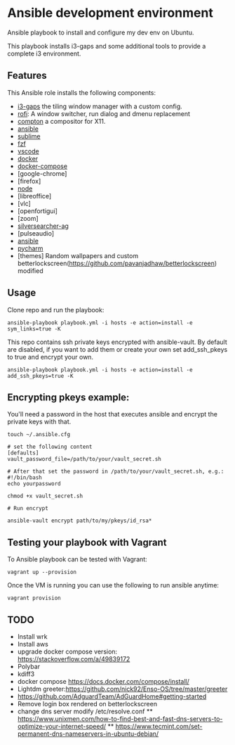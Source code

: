 # Ansible development environment 

Ansible playbook to install and configure my dev env on Ubuntu.

This playbook installs i3-gaps and some additional tools to provide a complete i3 environment.

## Features

This Ansible role installs the following components:

  * [i3-gaps](https://github.com/Airblader/i3) the tiling window manager with a custom config.
  * [rofi](https://davedavenport.github.io/rofi/): A window switcher, run dialog and dmenu replacement
  * [compton](https://github.com/chjj/compton) a compositor for X11.
  * [ansible](https://www.ansible.com/)
  * [sublime](https://www.sublimetext.com/)
  * [fzf](https://www.sublimetext.com/)
  * [vscode](https://code.visualstudio.com/)
  * [docker](https://www.docker.com/)
  * [docker-compose](https://docs.docker.com/compose/)
  * [google-chrome]
  * [firefox]
  * [node](https://nodejs.org/en/)
  * [libreoffice]
  * [vlc]
  * [openfortigui]
  * [zoom]
  * [silversearcher-ag](https://github.com/ggreer/the_silver_searcher)
  * [pulseaudio]
  * [ansible](https://www.ansible.com/)
  * [pycharm](https://www.jetbrains.com/pycharm/)
  * [themes] Random wallpapers and custom betterlockscreen(https://github.com/pavanjadhaw/betterlockscreen) modified


## Usage

Clone repo and run the playbook:

```
ansible-playbook playbook.yml -i hosts -e action=install -e sym_links=true -K
```

This repo contains ssh private keys encrypted with ansible-vault. By default are disabled, if you want to add them or create your own set add_ssh_pkeys to true and encrypt your own.

```
ansible-playbook playbook.yml -i hosts -e action=install -e add_ssh_pkeys=true -K
```

## Encrypting pkeys example:

You'll need a password in the host that executes ansible and encrypt the private keys with that.

```
touch ~/.ansible.cfg

# set the following content
[defaults]
vault_password_file=/path/to/your/vault_secret.sh

# After that set the password in /path/to/your/vault_secret.sh, e.g.:
#!/bin/bash
echo yourpassword

chmod +x vault_secret.sh

# Run encrypt 

ansible-vault encrypt path/to/my/pkeys/id_rsa*
```


## Testing your playbook with Vagrant 

To Ansible playbook can be tested with Vagrant:

```
vagrant up --provision
```

Once the VM is running you can use the following to run ansible anytime:

```
vagrant provision
```


## TODO
  * Install wrk
  * Install aws
  * upgrade docker compose version: https://stackoverflow.com/a/49839172
  * Polybar
  * kdiff3
  * docker compose https://docs.docker.com/compose/install/
  * Lightdm greeter:https://github.com/nick92/Enso-OS/tree/master/greeter
  * https://github.com/AdguardTeam/AdGuardHome#getting-started
  * Remove login box rendered on betterlockscreen
  * change dns server modify /etc/resolve.conf
  ** https://www.unixmen.com/how-to-find-best-and-fast-dns-servers-to-optimize-your-internet-speed/
  ** https://www.tecmint.com/set-permanent-dns-nameservers-in-ubuntu-debian/

